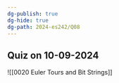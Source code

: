 ```yaml
---
dg-publish: true
dg-hide: true
dg-path: 2024-es242/Q08
---
```


## Quiz on 10-09-2024

![[0020 Euler Tours and Bit Strings]]